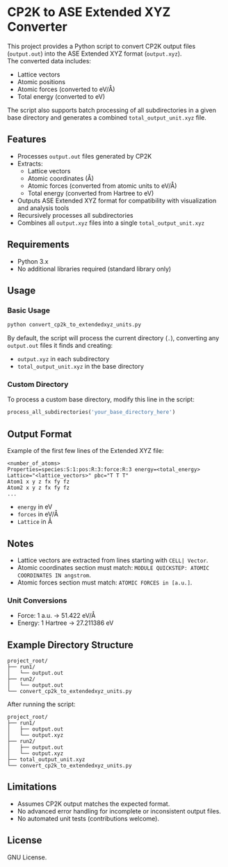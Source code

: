 # CP2K to ASE Extended XYZ Converter

This project provides a Python script to convert CP2K output files (`output.out`) into the ASE Extended XYZ format (`output.xyz`).  
The converted data includes:

- Lattice vectors
- Atomic positions
- Atomic forces (converted to eV/Å)
- Total energy (converted to eV)

The script also supports batch processing of all subdirectories in a given base directory and generates a combined `total_output_unit.xyz` file.

## Features

- Processes `output.out` files generated by CP2K
- Extracts:
  - Lattice vectors
  - Atomic coordinates (Å)
  - Atomic forces (converted from atomic units to eV/Å)
  - Total energy (converted from Hartree to eV)
- Outputs ASE Extended XYZ format for compatibility with visualization and analysis tools
- Recursively processes all subdirectories
- Combines all `output.xyz` files into a single `total_output_unit.xyz`

## Requirements

- Python 3.x
- No additional libraries required (standard library only)

## Usage

### Basic Usage

```bash
python convert_cp2k_to_extendedxyz_units.py
```

By default, the script will process the current directory (`.`), converting any `output.out` files it finds and creating:
- `output.xyz` in each subdirectory
- `total_output_unit.xyz` in the base directory

### Custom Directory

To process a custom base directory, modify this line in the script:

```python
process_all_subdirectories('your_base_directory_here')
```

## Output Format

Example of the first few lines of the Extended XYZ file:

```
<number_of_atoms>
Properties=species:S:1:pos:R:3:force:R:3 energy=<total_energy> Lattice="<lattice_vectors>" pbc="T T T"
Atom1 x y z fx fy fz
Atom2 x y z fx fy fz
...
```

- `energy` in eV
- `forces` in eV/Å
- `Lattice` in Å

## Notes

- Lattice vectors are extracted from lines starting with `CELL| Vector`.
- Atomic coordinates section must match: `MODULE QUICKSTEP: ATOMIC COORDINATES IN angstrom`.
- Atomic forces section must match: `ATOMIC FORCES in [a.u.]`.

### Unit Conversions

- Force: 1 a.u. → 51.422 eV/Å
- Energy: 1 Hartree → 27.211386 eV

## Example Directory Structure

```
project_root/
├── run1/
│   └── output.out
├── run2/
│   └── output.out
└── convert_cp2k_to_extendedxyz_units.py
```

After running the script:

```
project_root/
├── run1/
│   ├── output.out
│   └── output.xyz
├── run2/
│   ├── output.out
│   └── output.xyz
├── total_output_unit.xyz
└── convert_cp2k_to_extendedxyz_units.py
```

## Limitations

- Assumes CP2K output matches the expected format.
- No advanced error handling for incomplete or inconsistent output files.
- No automated unit tests (contributions welcome).

## License

GNU License.
